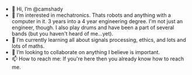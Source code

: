 - 👋 Hi, I’m @camshady
- 👀 I’m interested in mechatronics. Thats robots and anything with a computer in it. 3 years into a 4 year engineering degree. 
      I'm not just an engineer, though. I also play drums and have been a part of several bands (but you haven't heard of me...yet).
- 🌱 I’m currently learning all about signals processing, ethics, and lots and lots of maths. 
- 💞️ I’m looking to collaborate on anything I believe is important. 
- 📫 How to reach me:
      If you're here then you already know how to reach me.
      

<!---
camshady/camshady is a ✨ special ✨ repository because its `README.md` (this file) appears on your GitHub profile.
You can click the Preview link to take a look at your changes.
--->
